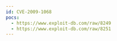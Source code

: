 ```yaml
---
id: CVE-2009-1068
pocs:
  - https://www.exploit-db.com/raw/8249
  - https://www.exploit-db.com/raw/8251
---
```

